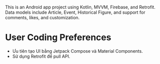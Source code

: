 <!-- Use this file to provide workspace-specific custom instructions to Copilot. For more details, visit https://code.visualstudio.com/docs/copilot/copilot-customization#_use-a-githubcopilotinstructionsmd-file -->

This is an Android app project using Kotlin, MVVM, Firebase, and Retrofit. Data models include Article, Event, Historical Figure, and support for comments, likes, and customization.

# User Coding Preferences
- Ưu tiên tạo UI bằng Jetpack Compose và Material Components.
- Sử dụng Retrofit để pull API.